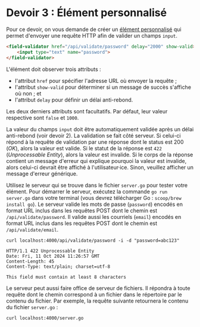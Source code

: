 # Devoir 3 : Élément personnalisé

Pour ce devoir, on vous demande de créer un [élément personnalisé][MDN] qui
permet d'envoyer une requête HTTP afin de valider un champs `input`.

[MDN]:
https://developer.mozilla.org/en-US/docs/Web/API/Web_components/Using_custom_elements

```html
<field-validator href="/api/validate/password" delay="2000" show-valid>
    <input type="text" name="password">
</field-validator>
```

L'élément doit observer trois attributs : 

-   l'attribut `href` pour spécifier l'adresse URL où envoyer la
    requête ; 
-   l'attribut `show-valid` pour déterminer si un message de succès
    s'affiche où non ; et
-   l'attribut `delay` pour définir un délai anti-rebond. 

Les deux derniers attributs sont facultatifs. Par défaut, leur valeur
respective sont `false` et `1000`.

La valeur du champs `input` doit être automatiquement validée après un
délai anti-rebond (voir devoir 2). La validation se fait côté serveur.
Si celui-ci répond à la requête de validation par une réponse dont le
status est 200 (*OK*), alors la valeur est valide. Si le statut de la
réponse est `422` (*Unprocessable Entity*), alors la valeur est
invalide. Si le corps de la réponse contient un message d'erreur qui
explique pourquoi la valeur est invalide, alors celui-ci devrait être
affiché à l'utilisateur·ice. Sinon, veuillez afficher un message
d'erreur générique.

Utilisez le serveur qui se trouve dans le fichier `server.go` pour
tester votre élément. Pour démarrer le serveur, exécutez la commande `go
run server.go` dans votre terminal (vous devrez télécharger Go :
`scoop/brew install go`). Le serveur valide les mots de passe
(`password`) encodés en format URL inclus dans les requêtes POST dont le
chemin est `/api/validate/password`. Il valide aussi les courriels
(`email`) encodés en format URL inclus dans les requêtes POST dont le
chemin est `/api/validate/email`.

```
curl localhost:4000/api/validate/password -i -d "password=abc123"

HTTP/1.1 422 Unprocessable Entity
Date: Fri, 11 Oct 2024 11:26:57 GMT
Content-Length: 45
Content-Type: text/plain; charset=utf-8

This field must contain at least 8 characters
```

Le serveur peut aussi faire office de serveur de fichiers. Il répondra à
toute requête dont le chemin correspond à un fichier dans le répertoire
par le contenu du fichier. Par exemple, la requête suivante retournera
le contenu du fichier `server.go` :

```
curl localhost:4000/server.go
```
